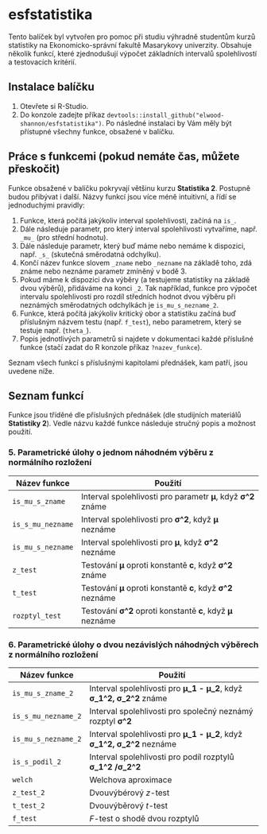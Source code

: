 # esfstatistika

Tento balíček byl vytvořen pro pomoc při studiu výhradně studentům kurzů statistiky na Ekonomicko-správní fakultě Masarykovy univerzity. Obsahuje několik funkcí, které zjednodušují výpočet základních intervalů spolehlivostí a testovacích kritérií.

## Instalace balíčku

1. Otevřete si R-Studio.
2. Do konzole zadejte příkaz `devtools::install_github("elwood-shannon/esfstatistika")`. Po následné instalaci by Vám měly být přístupné všechny funkce, obsažené v balíčku.

## Práce s funkcemi (pokud nemáte čas, můžete přeskočit)

Funkce obsažené v balíčku pokryvají většinu kurzu **Statistika 2**. Postupně budou přibývat i další. Názvy funkcí jsou více méně intuitivní, a řídí se jednoduchými pravidly:

1. Funkce, která počítá jakýkoliv interval spolehlivosti, začíná na `is_`.
2. Dále následuje parametr, pro který interval spolehlivosti vytvaříme, např. `_mu_` (pro střední hodnotu).
3. Dále následuje parametr, který buď máme nebo nemáme k dispozici, např. `_s_` (skutečná směrodatná odchylku).
4. Končí název funkce slovem `_zname` nebo `_nezname` na základě toho, zdá známe nebo neznáme parametr zmíněný v bodě 3.
5. Pokud máme k dispozici dva výběry (a testujeme statistiky na základě dvou výběrů), přidáváme na konci `_2`.
Tak například, funkce pro výpočet intervalu spolehlivosti pro rozdíl středních hodnot dvou výběru při neznámých směrodatných odchylkách je `is_mu_s_nezname_2`.
5. Funkce, která počítá jakýkoliv kritický obor a statistiku začíná buď příslušným názvem testu (např. `f_test`), nebo parametrem, který se testuje např. (`theta_`).
6. Popis jednotlivých parametrů si najdete v dokumentaci každé příslušné funkce (stačí zadat do R konzole příkaz `?nazev_funkce`).

Seznam všech funkcí s příslušnými kapitolami přednášek, kam patří, jsou uvedene níže.

## Seznam funkcí

Funkce jsou tříděné dle příslušných přednášek (dle studijních materiálů **Statistiky 2**). Vedle názvu každé funkce následuje stručný popis a možnost použití.

### 5. Parametrické úlohy o jednom náhodném výběru z normálního rozložení

Název funkce | Použití
------------ | -------------
`is_mu_s_zname` | Interval spolehlivosti pro parametr **μ**, když **σ^2** známe
`is_s_mu_nezname` | Interval spolehlivosti pro **σ^2**, když **μ** neznáme
`is_mu_s_nezname` | Interval spolehlivosti pro **μ**, když **σ^2** neznáme 
`z_test` | Testování **μ** oproti konstantě **c**, když **σ^2** známe
`t_test` |Testování **μ** oproti konstantě **c**, když **σ^2** neznáme
`rozptyl_test` | Testování **σ^2** oproti konstantě **c**, když **μ** neznáme

### 6. Parametrické úlohy o dvou nezávislých náhodných výběrech z normálního rozložení

Název funkce | Použití
------------ | -------------
`is_mu_s_zname_2` | Interval spolehlivosti pro **μ_1 - μ_2**, když **σ_1^2, σ_2^2** známe
`is_s_mu_nezname_2` | Interval spolehlivosti pro společný neznámý rozptyl **σ^2**
`is_mu_s_nezname_2` | Interval spolehlivosti pro **μ_1 - μ_2**, když **σ_1^2, σ_2^2** neznáme
`is_s_podil_2` | Interval spolehlivosti pro podíl rozptylů **σ_1^2 /σ_2^2**
`welch` | Welchova aproximace
`z_test_2` | Dvouvýbérový *z*-test 
`t_test_2` | Dvouvýběrový *t*-test
`f_test` | *F*-test o shodě dvou rozptylů







